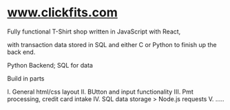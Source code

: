 # www.clickfits.com

Fully functional T-Shirt shop written in JavaScript with React, 

with transaction data stored in SQL and either C or Python to finish up the back end.

Python Backend; SQL for data 

Build in parts

I. General html/css layout
II. BUtton and input functionality 
III. Pmt processing, credit card intake
IV. SQL data storage > Node.js requests
V.  .....
